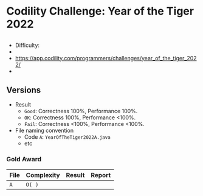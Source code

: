 # Codility Challenge: Year of the Tiger 2022

## <Task Name>

- Difficulty: <Difficulty>
- <Description>
- <https://app.codility.com/programmers/challenges/year_of_the_tiger_2022/>
- <task-url>

## Versions

- Result
  - `Good`: Correctness 100%, Performance 100%.
  - `OK`: Correctness 100%, Performance <100%.
  - `Fail`: Correctness <100%, Performance <100%.
- File naming convention
  - Code `A`: `YearOfTheTiger2022A.java`
  - etc

### Gold Award

| File | Complexity | Result | Report |
| ---- | ---------- | ------ | ------ |
| `A`  | `O( )`     | ` `    | [ ]()  |
